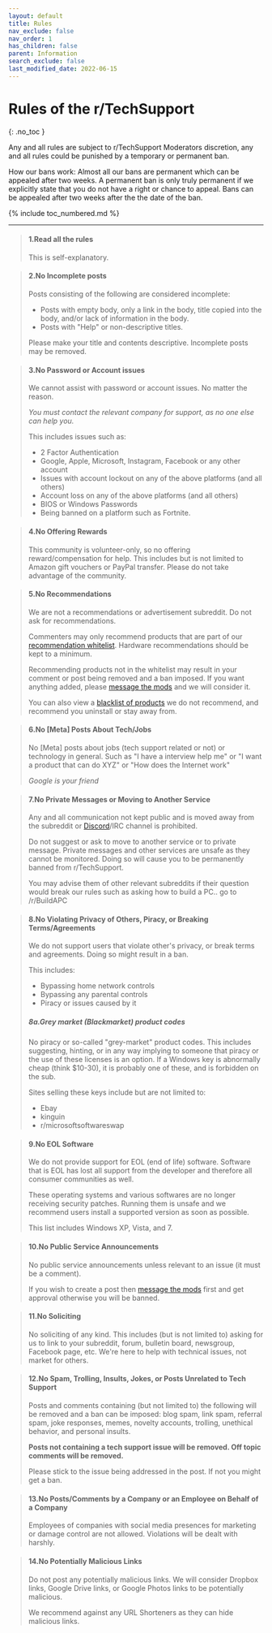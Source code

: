 ```yaml
---
layout: default
title: Rules
nav_exclude: false
nav_order: 1
has_children: false
parent: Information
search_exclude: false
last_modified_date: 2022-06-15
---
```


# Rules of the r/TechSupport
{: .no_toc }

Any and all rules are subject to r/TechSupport Moderators discretion, any and all rules could be punished by a temporary or permanent ban.

How our bans work: Almost all our bans are permanent which can be appealed after two weeks. A permanent ban is only truly permanent if we explicitly state that you do not have a right or chance to appeal. Bans can be appealed after two weeks after the the date of the ban. 

{% include toc_numbered.md %}

---

> #### Read all the rules 
> This is self-explanatory.

> #### No Incomplete posts
>
> Posts consisting of the following are considered incomplete:
> * Posts with empty body, only a link in the body, title copied into the body, and/or lack of information in the body.
> * Posts with "Help" or non-descriptive titles. 
>
> Please make your title and contents descriptive. Incomplete posts may be removed.

> #### No Password or Account issues
> We cannot assist with password or account issues. No matter the reason.
> 
> *You must contact the relevant company for support, as no one else can help you.*
> 
> This includes issues such as:
> * 2 Factor Authentication
> * Google, Apple, Microsoft, Instagram, Facebook or any other account
> * Issues with account lockout on any of the above platforms (and all others)
> * Account loss on any of the above platforms (and all others)
> * BIOS or Windows Passwords
> * Being banned on a platform such as Fortnite.

> #### No Offering Rewards
> This community is volunteer-only, so no offering reward/compensation for help. This includes but is not limited to Amazon gift vouchers or PayPal transfer. Please do not take advantage of the community.

> #### No Recommendations
> We are not a recommendations or advertisement subreddit. Do not ask for recommendations.
> 
> Commenters may only recommend products that are part of our [recommendation whitelist](/docs/recommendations/whitelist). 
> Hardware recommendations should be kept to a minimum.
>  
> Recommending products not in the whitelist may result in your comment or post being removed and a ban imposed. If you want anything added, please [message the mods](https://www.reddit.com/message/compose?to=/r/techsupport) and we will consider it.
>  
> You can also view a [blacklist of products](/docs/recommendations/blacklist) we do not recommend, and recommend you uninstall or stay away from.

> #### No [Meta] Posts About Tech/Jobs
> No [Meta] posts about jobs (tech support related or not) or technology in general.
> Such as "I have a interview help me" or "I want a product that can do XYZ" or "How does the Internet work"
> 
> *Google is your friend*

> #### No Private Messages or Moving to Another Service
> Any and all communication not kept public and is moved away from the subreddit or [Discord](https://discord.gg/2EDwzWa)/IRC channel is prohibited. 
> 
> Do not suggest or ask to move to another service or to private message. Private messages and other services are unsafe as they cannot be monitored. Doing so will cause you to be permanently banned from r/TechSupport.
> 
> You may advise them of other relevant subreddits if their question would break our rules such as asking how to build a PC.. go to /r/BuildAPC

> #### No Violating Privacy of Others, Piracy, or Breaking Terms/Agreements
> We do not support users that violate other's privacy, or break terms and agreements. Doing so might result in a ban.
> 
> This includes:
> 
> * Bypassing home network controls
> * Bypassing any parental controls
> * Piracy or issues caused by it
> 
> ##### Grey market (Blackmarket) product codes
> No piracy or so-called "grey-market" product codes. This includes suggesting, hinting, or in any way implying to someone that piracy or the use of these licenses is an option. If a Windows key is abnormally cheap (think $10-30), it is probably one of these, and is forbidden on the sub.
> 
> Sites selling these keys include but are not limited to:
> * Ebay
> * kinguin
> * r/microsoftsoftwareswap

> #### No EOL Software
> We do not provide support for EOL (end of life) software. Software that is EOL has lost all support from the developer and therefore all consumer communities as well.
> 
> These operating systems and various softwares are no longer receiving security patches. Running them is unsafe and we recommend users install a supported version as soon as possible.
> 
> This list includes Windows XP, Vista, and 7.

> #### No Public Service Announcements
> No public service announcements unless relevant to an issue (it must be a comment). 
> 
> If you wish to create a post then [message the mods](https://www.reddit.com/message/compose?to=/r/techsupport) first and get approval otherwise you will be banned.


> #### No Soliciting
> No soliciting of any kind. This includes (but is not limited to) asking for us to link to your subreddit, forum, bulletin board, newsgroup, Facebook page, etc. We're here to help with technical issues, not market for others.

> #### No Spam, Trolling, Insults, Jokes, or Posts Unrelated to Tech Support
> Posts and comments containing (but not limited to) the following will be removed and a ban can be imposed: blog spam, link spam, referral spam, joke responses, memes, novelty accounts, trolling, unethical behavior, and personal insults.
> 
> **Posts not containing a tech support issue will be removed. Off topic comments will be removed.**
> 
> Please stick to the issue being addressed in the post. If not you might get a ban.

> #### No Posts/Comments by a Company or an Employee on Behalf of a Company
> Employees of companies with social media presences for marketing or damage control are not allowed. Violations will be dealt with harshly.

> #### No Potentially Malicious Links
> Do not post any potentially malicious links. We will consider Dropbox links, Google Drive links, or Google Photos links to be potentially malicious. 
> 
> We recommend against any URL Shorteners as they can hide malicious links.

<style>
body {
  counter-reset: headlist subheadlist;
}

h4::before {
  content: counter(headlist) ".";
  counter-increment: headlist;
}

h5::before {
    content: counter(headlist) counter(subheadlist, lower-alpha) ".";
    counter-increment: subheadlist;
}
</style>
